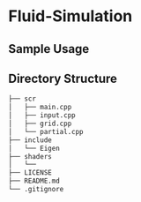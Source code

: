 # Fluid-Simulation

## Sample Usage

## Directory Structure
```bash
├── scr
│   ├── main.cpp
│   ├── input.cpp
│   ├── grid.cpp
│   └── partial.cpp
├── include
│   └── Eigen
├── shaders
│   └── 
├── LICENSE
├── README.md
└── .gitignore
```